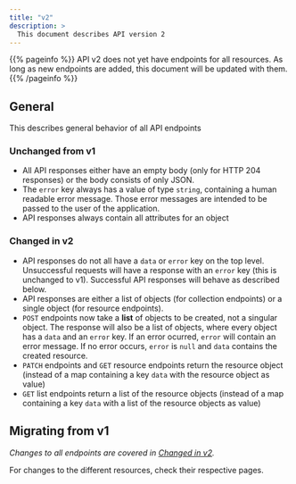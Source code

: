 ```yaml
---
title: "v2"
description: >
  This document describes API version 2
---
```


{{% pageinfo %}}
API v2 does not yet have endpoints for all resources. As long as new endpoints are added, this document will be updated with them.
{{% /pageinfo %}}

## General

This describes general behavior of all API endpoints

### Unchanged from v1

- All API responses either have an empty body (only for HTTP 204 responses) or the body consists of only JSON.
- The `error` key always has a value of type `string`, containing a human readable error message. Those error messages are intended to be passed to the user of the application.
- API responses always contain all attributes for an object

### Changed in v2

- API responses do not all have a `data` or `error` key on the top level. Unsuccessful requests will have a response with an `error` key (this is unchanged to v1). Successful API responses will behave as described below.
- API responses are either a list of objects (for collection endpoints) or a single object (for resource endpoints).
- `POST` endpoints now take a **list** of objects to be created, not a singular object. The response will also be a list of objects, where every object has a `data` and an `error` key. If an error ocurred, `error` will contain an error message. If no error occurs, `error` is `null` and `data` contains the created resource.
- `PATCH` endpoints and `GET` resource endpoints return the resource object (instead of a map containing a key `data` with the resource object as value)
- `GET` list endpoints return a list of the resource objects (instead of a map containing a key `data` with a list of the resource objects as value)

## Migrating from v1

_Changes to all endpoints are covered in [Changed in v2](#changed-in-v2)._

For changes to the different resources, check their respective pages.
